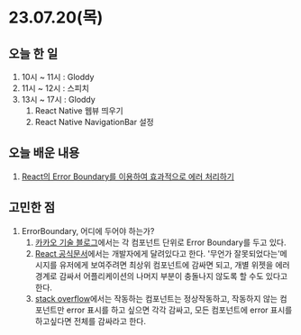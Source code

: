 # 23.07.20(목)


## 오늘 한 일
1. 10시 ~ 11시 : Gloddy
1. 11시 ~ 12시 : 스피치
2. 13시 ~ 17시 : Gloddy
   1. React Native 웹뷰 띄우기
   2. React Native NavigationBar 설정

## 오늘 배운 내용
1. [React의 Error Boundary를 이용하여 효과적으로 에러 처리하기](https://fe-developers.kakaoent.com/2022/221110-error-boundary/)

## 고민한 점
1. ErrorBoundary, 어디에 두어야 하는가?
   1. [카카오 기술 블로그](https://fe-developers.kakaoent.com/2022/221110-error-boundary/)에서는 각 컴포넌트 단위로 Error Boundary를 두고 있다.
   2. [React 공식문서](https://reactjs-kr.firebaseapp.com/docs/error-boundaries.html#%EC%97%90%EB%9F%AC-%EA%B2%BD%EA%B3%84%EB%A5%BC-%EC%96%B4%EB%94%94%EC%97%90-%EB%91%90%EC%96%B4%EC%95%BC%ED%95%98%EB%8A%94%EA%B0%80)에서는 개발자에게 달려있다고 한다. '무언가 잘못되었다는'메시지를 유저에게 보여주려면 최상위 컴포넌트에 감싸면 되고, 개별 위젯을 에러 경계로 감싸서 어플리케이션의 나머지 부분이 충돌나지 않도록 할 수도 있다고 한다.
   3. [stack overflow](https://stackoverflow.com/questions/58933417/ideal-place-to-put-react-error-boundary-component)에서는 작동하는 컴포넌트는 정상작동하고, 작동하지 않는 컴포넌트만 error 표시를 하고 싶으면 각각 감싸고, 모든 컴포넌트에 error 표시를 하고싶다면 전체를 감싸라고 한다.

